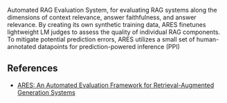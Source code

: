 
Automated RAG Evaluation System, for evaluating RAG systems along the dimensions of context relevance, answer faithfulness, and answer relevance. By creating its own synthetic training data, ARES finetunes lightweight LM judges to assess the quality of individual RAG components. To mitigate potential prediction errors, ARES utilizes a small set of human-annotated datapoints for prediction-powered inference (PPI)

## References

- [ARES: An Automated Evaluation Framework for Retrieval-Augmented Generation Systems](https://arxiv.org/abs/2311.09476)